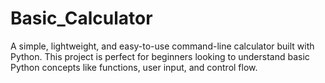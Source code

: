 # Basic_Calculator
A simple, lightweight, and easy-to-use command-line calculator built with Python. This project is perfect for beginners looking to understand basic Python concepts like functions, user input, and control flow.
